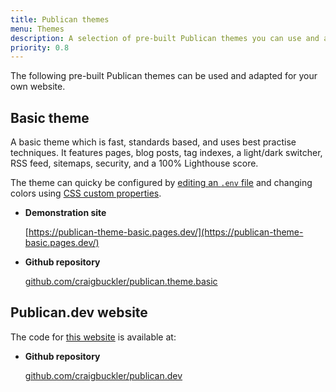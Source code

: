 ```yaml
---
title: Publican themes
menu: Themes
description: A selection of pre-built Publican themes you can use and adapt for your own website.
priority: 0.8
---
```


The following pre-built Publican themes can be used and adapted for your own website.


## Basic theme

A basic theme which is fast, standards based, and uses best practise techniques. It features pages, blog posts, tag indexes, a light/dark switcher, RSS feed, sitemaps, security, and a 100% Lighthouse score.

The theme can quicky be configured by [editing an `.env` file](https://publican-theme-basic.pages.dev/blog/basic-configuration/) and changing colors using [CSS custom properties](https://publican-theme-basic.pages.dev/blog/updating-css/#corevariablescss).

* **Demonstration site**

  [https://publican-theme-basic.pages.dev/](https://publican-theme-basic.pages.dev/)

* **Github repository**

  [github.com/craigbuckler/publican.theme.basic](https://github.com/craigbuckler/publican.theme.basic)


## Publican.dev website

The code for [this website](--ROOT--) is available at:

* **Github repository**

  [github.com/craigbuckler/publican.dev](https://github.com/craigbuckler/publican.dev)
